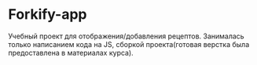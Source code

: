 # Forkify-app
Учебный проект для отображения/добавления рецептов. Занималась только написанием кода на JS, сборкой проекта(готовая верстка была предоставлена в материалах курса). 
